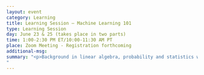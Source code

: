 ```yaml
---
layout: event
category: Learning
title: Learning Session – Machine Learning 101
type: Learning Session
day: June 23 & 25 (takes place in two parts)
time: 1:00-2:30 PM ET/10:00-11:30 AM PT
place: Zoom Meeting - Registration forthcoming
additional-msg:
summary: "<p>Background in linear algebra, probability and statistics will be helpful but not required for this overview.<p>Organized by Rick Donnelly with contributions from Kyle Ward and Mausam Duggal.
"
---
```

